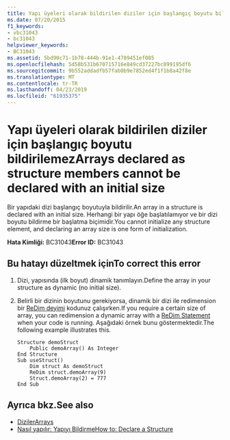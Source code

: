 ```yaml
---
title: Yapı üyeleri olarak bildirilen diziler için başlangıç boyutu bildirilemez
ms.date: 07/20/2015
f1_keywords:
- vbc31043
- bc31043
helpviewer_keywords:
- BC31043
ms.assetid: 5bd90c71-1b78-444b-91e1-4789451ef085
ms.openlocfilehash: 5d58b531b670715716e849cd37227bc899195df6
ms.sourcegitcommit: 9b552addadfb57fab0b9e7852ed4f1f1b8a42f8e
ms.translationtype: MT
ms.contentlocale: tr-TR
ms.lasthandoff: 04/23/2019
ms.locfileid: "61935375"
---
```

# <a name="arrays-declared-as-structure-members-cannot-be-declared-with-an-initial-size"></a><span data-ttu-id="8a185-102">Yapı üyeleri olarak bildirilen diziler için başlangıç boyutu bildirilemez</span><span class="sxs-lookup"><span data-stu-id="8a185-102">Arrays declared as structure members cannot be declared with an initial size</span></span>
<span data-ttu-id="8a185-103">Bir yapıdaki dizi başlangıç boyutuyla bildirilir.</span><span class="sxs-lookup"><span data-stu-id="8a185-103">An array in a structure is declared with an initial size.</span></span> <span data-ttu-id="8a185-104">Herhangi bir yapı öğe başlatılamıyor ve bir dizi boyutu bildirme bir başlatma biçimidir.</span><span class="sxs-lookup"><span data-stu-id="8a185-104">You cannot initialize any structure element, and declaring an array size is one form of initialization.</span></span>  
  
 <span data-ttu-id="8a185-105">**Hata Kimliği:** BC31043</span><span class="sxs-lookup"><span data-stu-id="8a185-105">**Error ID:** BC31043</span></span>  
  
## <a name="to-correct-this-error"></a><span data-ttu-id="8a185-106">Bu hatayı düzeltmek için</span><span class="sxs-lookup"><span data-stu-id="8a185-106">To correct this error</span></span>  
  
1. <span data-ttu-id="8a185-107">Dizi, yapısında (ilk boyut) dinamik tanımlayın.</span><span class="sxs-lookup"><span data-stu-id="8a185-107">Define the array in your structure as dynamic (no initial size).</span></span>  
  
2. <span data-ttu-id="8a185-108">Belirli bir dizinin boyutunu gerekiyorsa, dinamik bir dizi ile redimension bir [ReDim deyimi](../../../visual-basic/language-reference/statements/redim-statement.md) kodunuz çalışırken.</span><span class="sxs-lookup"><span data-stu-id="8a185-108">If you require a certain size of array, you can redimension a dynamic array with a [ReDim Statement](../../../visual-basic/language-reference/statements/redim-statement.md) when your code is running.</span></span> <span data-ttu-id="8a185-109">Aşağıdaki örnek bunu göstermektedir.</span><span class="sxs-lookup"><span data-stu-id="8a185-109">The following example illustrates this.</span></span>  
  
    ```  
    Structure demoStruct  
        Public demoArray() As Integer  
    End Structure  
    Sub useStruct()  
        Dim struct As demoStruct  
        ReDim struct.demoArray(9)  
        Struct.demoArray(2) = 777  
    End Sub  
    ```  
  
## <a name="see-also"></a><span data-ttu-id="8a185-110">Ayrıca bkz.</span><span class="sxs-lookup"><span data-stu-id="8a185-110">See also</span></span>

- [<span data-ttu-id="8a185-111">Diziler</span><span class="sxs-lookup"><span data-stu-id="8a185-111">Arrays</span></span>](../../../visual-basic/programming-guide/language-features/arrays/index.md)
- [<span data-ttu-id="8a185-112">Nasıl yapılır: Yapıyı Bildirme</span><span class="sxs-lookup"><span data-stu-id="8a185-112">How to: Declare a Structure</span></span>](../../../visual-basic/programming-guide/language-features/data-types/how-to-declare-a-structure.md)
